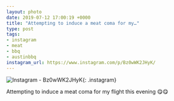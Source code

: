 ```yaml
---
layout: photo
date: 2019-07-12 17:00:19 +0000
title: "Attempting to induce a meat coma for my…"
type: post
tags:
- instagram
- meat
- bbq
- austinbbq
instagram_url: https://www.instagram.com/p/Bz0wWK2JHyK/
---
```


![Instagram - Bz0wWK2JHyK](https://colinseymour.co.uk/img/Bz0wWK2JHyK.jpg){: .instagram}

Attempting to induce a meat coma for my flight this evening 😋😋   
